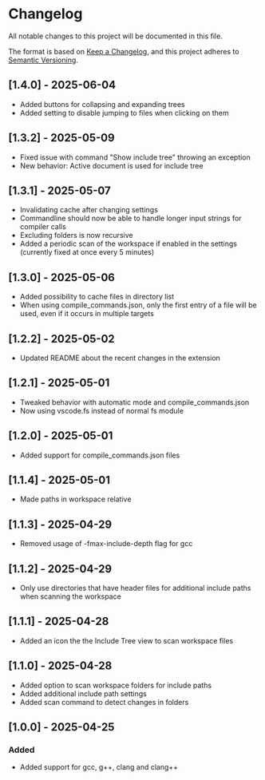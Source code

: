 # Changelog

All notable changes to this project will be documented in this file.

The format is based on [Keep a Changelog](https://keepachangelog.com/en/1.1.0/),
and this project adheres to [Semantic Versioning](https://semver.org/spec/v2.0.0.html).

## [1.4.0] - 2025-06-04

- Added buttons for collapsing and expanding trees
- Added setting to disable jumping to files when clicking on them

## [1.3.2] - 2025-05-09

- Fixed issue with command "Show include tree" throwing an exception
- New behavior: Active document is used for include tree

## [1.3.1] - 2025-05-07

- Invalidating cache after changing settings
- Commandline should now be able to handle longer input strings for compiler calls
- Excluding folders is now recursive
- Added a periodic scan of the workspace if enabled in the settings (currently fixed at once every 5 minutes)

## [1.3.0] - 2025-05-06

- Added possibility to cache files in directory list
- When using compile_commands.json, only the first entry of a file will be used, even if it occurs in multiple targets

## [1.2.2] - 2025-05-02

- Updated README about the recent changes in the extension

## [1.2.1] - 2025-05-01

- Tweaked behavior with automatic mode and compile_commands.json
- Now using vscode.fs instead of normal fs module

## [1.2.0] - 2025-05-01

- Added support for compile_commands.json files

## [1.1.4] - 2025-05-01

- Made paths in workspace relative

## [1.1.3] - 2025-04-29

- Removed usage of -fmax-include-depth flag for gcc

## [1.1.2] - 2025-04-29

- Only use directories that have header files for additional include paths when scanning the workspace

## [1.1.1] - 2025-04-28

- Added an icon the the Include Tree view to scan workspace files

## [1.1.0] - 2025-04-28

- Added option to scan workspace folders for include paths
- Added additional include path settings
- Added scan command to detect changes in folders

## [1.0.0] - 2025-04-25

### Added

- Added support for gcc, g++, clang and clang++